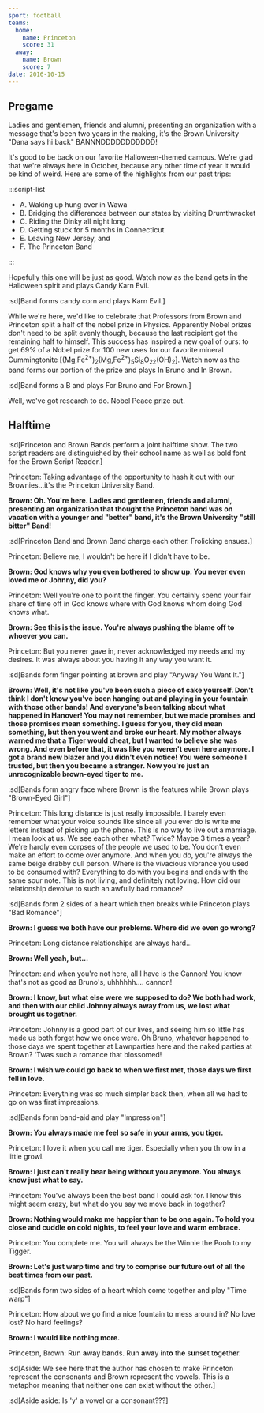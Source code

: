```yaml
---
sport: football
teams:
  home:
    name: Princeton
    score: 31
  away:
    name: Brown
    score: 7
date: 2016-10-15
---
```


## Pregame

Ladies and gentlemen, friends and alumni, presenting an organization with a message that's been two years in the making, it's the Brown University "Dana says hi back" BANNNDDDDDDDDDDD!

It's good to be back on our favorite Halloween-themed campus. We're glad that we're always here in October, because any other time of year it would be kind of weird. Here are some of the highlights from our past trips:

:::script-list

- A. Waking up hung over in Wawa
- B. Bridging the differences between our states by visiting Drumthwacket
- C. Riding the Dinky all night long
- D. Getting stuck for 5 months in Connecticut
- E. Leaving New Jersey, and
- F. The Princeton Band

:::

Hopefully this one will be just as good. Watch now as the band gets in the Halloween spirit and plays Candy Karn Evil.

:sd[Band forms candy corn and plays Karn Evil.]

While we're here, we'd like to celebrate that Professors from Brown and Princeton split a half of the nobel prize in Physics. Apparently Nobel prizes don't need to be split evenly though, because the last recipient got the remaining half to himself. This success has inspired a new goal of ours: to get 69% of a Nobel prize for 100 new uses for our favorite mineral Cummingtonite \[(Mg,Fe<sup>2+</sup>)<sub>2</sub>(Mg,Fe<sup>2+</sup>)<sub>5</sub>Si<sub>8</sub>O<sub>22</sub>(OH)<sub>2</sub>]. Watch now as the band forms our portion of the prize and plays In Bruno and In Brown.

:sd[Band forms a B and plays For Bruno and For Brown.]

Well, we've got research to do. Nobel Peace prize out.

## Halftime

:sd[Princeton and Brown Bands perform a joint halftime show. The two script readers are distinguished by their school name as well as bold font for the Brown Script Reader.]

Princeton: Taking advantage of the opportunity to hash it out with our Brownies...it's the Princeton University Band.

**Brown: Oh. You're here. Ladies and gentlemen, friends and alumni, presenting an organization that thought the Princeton band was on vacation with a younger and "better" band, it's the Brown University "still bitter" Band!**

:sd[Princeton Band and Brown Band charge each other. Frolicking ensues.]

Princeton: Believe me, I wouldn't be here if I didn't have to be.

**Brown: God knows why you even bothered to show up. You never even loved me or Johnny, did you?**

Princeton: Well you're one to point the finger. You certainly spend your fair share of time off in God knows where with God knows whom doing God knows what.

**Brown: See this is the issue. You're always pushing the blame off to whoever you can.**

Princeton: But you never gave in, never acknowledged my needs and my desires. It was always about you having it any way you want it.

:sd[Bands form finger pointing at brown and play "Anyway You Want It."]

**Brown: Well, it's not like you've been such a piece of cake yourself. Don't think I don't know you've been hanging out and playing in your fountain with those other bands! And everyone's been talking about what happened in Hanover! You may not remember, but we made promises and those promises mean something. I guess for you, they did mean something, but then you went and broke our heart. My mother always warned me that a Tiger would cheat, but I wanted to believe she was wrong. And even before that, it was like you weren't even here anymore. I got a brand new blazer and you didn't even notice! You were someone I trusted, but then you became a stranger. Now you're just an unrecognizable brown-eyed tiger to me.**

:sd[Bands form angry face where Brown is the features while Brown plays "Brown-Eyed Girl"]

Princeton: This long distance is just really impossible. I barely even remember what your voice sounds like since all you ever do is write me letters instead of picking up the phone. This is no way to live out a marriage. I mean look at us. We see each other what? Twice? Maybe 3 times a year? We're hardly even corpses of the people we used to be. You don't even make an effort to come over anymore. And when you do, you're always the same beige drabby dull person. Where is the vivacious vibrance you used to be consumed with? Everything to do with you begins and ends with the same sour note. This is not living, and definitely not loving. How did our relationship devolve to such an awfully bad romance?

:sd[Bands form 2 sides of a heart which then breaks while Princeton plays "Bad Romance"]

**Brown: I guess we both have our problems. Where did we even go wrong?**

Princeton: Long distance relationships are always hard...

**Brown: Well yeah, but...**

Princeton: and when you're not here, all I have is the Cannon! You know that's not as good as Bruno's, uhhhhhh.... cannon!

**Brown: I know, but what else were we supposed to do? We both had work, and then with our child Johnny always away from us, we lost what brought us together.**

Princeton: Johnny is a good part of our lives, and seeing him so little has made us both forget how we once were. Oh Bruno, whatever happened to those days we spent together at Lawnparties here and the naked parties at Brown? 'Twas such a romance that blossomed!

**Brown: I wish we could go back to when we first met, those days we first fell in love.**

Princeton: Everything was so much simpler back then, when all we had to go on was first impressions.

:sd[Bands form band-aid and play "Impression"]

**Brown: You always made me feel so safe in your arms, you tiger.**

Princeton: I love it when you call me tiger. Especially when you throw in a little growl.

**Brown: I just can't really bear being without you anymore. You always know just what to say.**

Princeton: You've always been the best band I could ask for. I know this might seem crazy, but what do you say we move back in together?

**Brown: Nothing would make me happier than to be one again. To hold you close and cuddle on cold nights, to feel your love and warm embrace.**

Princeton: You complete me. You will always be the Winnie the Pooh to my Tigger.

**Brown: Let's just warp time and try to comprise our future out of all the best times from our past.**

:sd[Bands form two sides of a heart which come together and play "Time warp"]

Princeton: How about we go find a nice fountain to mess around in? No love lost? No hard feelings?

**Brown: I would like nothing more.**

Princeton, Brown: R**u**n **a**w**a**y b**a**nds. R**u**n **a**w**a**y **i**nt**o** th**e** s**u**ns**e**t t**o**g**e**th**e**r.

:sd[Aside: We see here that the author has chosen to make Princeton represent the consonants and Brown represent the vowels. This is a metaphor meaning that neither one can exist without the other.]

:sd[Aside aside: Is 'y' a vowel or a consonant???]
